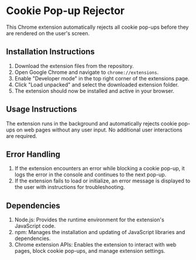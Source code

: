 # Cookie Pop-up Rejector

This Chrome extension automatically rejects all cookie pop-ups before they are rendered on the user's screen.

## Installation Instructions

1. Download the extension files from the repository.
2. Open Google Chrome and navigate to `chrome://extensions`.
3. Enable "Developer mode" in the top right corner of the extensions page.
4. Click "Load unpacked" and select the downloaded extension folder.
5. The extension should now be installed and active in your browser.

## Usage Instructions

The extension runs in the background and automatically rejects cookie pop-ups on web pages without any user input. No additional user interactions are required.

## Error Handling

1. If the extension encounters an error while blocking a cookie pop-up, it logs the error in the console and continues to the next pop-up.
2. If the extension fails to load or initialize, an error message is displayed to the user with instructions for troubleshooting.

## Dependencies

1. Node.js: Provides the runtime environment for the extension's JavaScript code.
2. npm: Manages the installation and updating of JavaScript libraries and dependencies.
3. Chrome extension APIs: Enables the extension to interact with web pages, block cookie pop-ups, and manage extension settings.